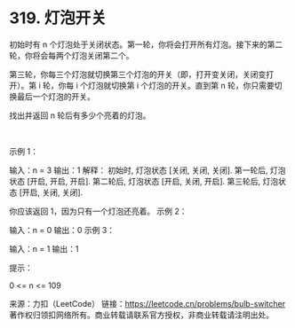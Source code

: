 # 319. 灯泡开关

初始时有 n 个灯泡处于关闭状态。第一轮，你将会打开所有灯泡。接下来的第二轮，你将会每两个灯泡关闭第二个。

第三轮，你每三个灯泡就切换第三个灯泡的开关（即，打开变关闭，关闭变打开）。第 i 轮，你每 i 个灯泡就切换第 i 个灯泡的开关。直到第 n 轮，你只需要切换最后一个灯泡的开关。

找出并返回 n 轮后有多少个亮着的灯泡。

 

示例 1：



输入：n = 3
输出：1 
解释：
初始时, 灯泡状态 [关闭, 关闭, 关闭].
第一轮后, 灯泡状态 [开启, 开启, 开启].
第二轮后, 灯泡状态 [开启, 关闭, 开启].
第三轮后, 灯泡状态 [开启, 关闭, 关闭]. 

你应该返回 1，因为只有一个灯泡还亮着。
示例 2：

输入：n = 0
输出：0
示例 3：

输入：n = 1
输出：1
 

提示：

0 <= n <= 109

来源：力扣（LeetCode）
链接：https://leetcode.cn/problems/bulb-switcher
著作权归领扣网络所有。商业转载请联系官方授权，非商业转载请注明出处。